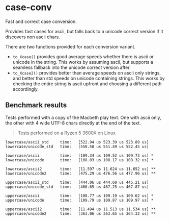 # case-conv

Fast and correct case conversion.

Provides fast cases for ascii, but falls back to a unicode correct version if it discovers non ascii chars.

There are two functions provided for each conversion variant.
* `to_Xcase()` provides good average speeds whether there is ascii or unicode in the string. This works by assuming ascii, but supports a seamless fallback into the unicode correct version after.
* `to_Xcase2()` provides better than average speeds on ascii only strings, and better than std speeds on unicode containing strings. This works by checking the entire string is ascii upfront and choosing a different path accordingly.

## Benchmark results

Tests performed with a copy of the Macbeth play text. One with ascii only, the other with
4 wide UTF-8 chars directly at the end of the text.

> Tests performed on a Ryzen 5 3600X on Linux

```
lowercase/ascii_std     time:   [522.94 us 523.39 us 523.89 us]
lowercase/unicode_std   time:   [550.58 us 551.49 us 552.45 us]

lowercase/ascii         time:   [109.34 us 109.52 us 109.73 us] *
lowercase/unicode       time:   [108.03 us 108.17 us 108.32 us] *

lowercase/ascii2        time:   [11.597 us 11.624 us 11.652 us] **
lowercase/unicode2      time:   [475.29 us 476.56 us 477.96 us] **
```

```
uppercase/ascii_std     time:   [444.06 us 444.60 us 445.21 us]
uppercase/unicode_std   time:   [466.65 us 467.25 us 467.87 us]

uppercase/ascii         time:   [108.77 us 109.19 us 109.62 us] *
uppercase/unicode       time:   [109.79 us 109.87 us 109.97 us] *

uppercase/ascii2        time:   [11.494 us 11.513 us 11.534 us] **
uppercase/unicode2      time:   [363.06 us 363.65 us 364.32 us] **
```
